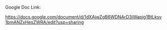 Google Doc Link: 




https://docs.google.com/document/d/1dXAjwZgB6WDNArD3iWapig1BtLksv1bmANZxHesZWRA/edit?usp=sharing